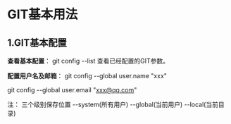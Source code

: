 # GIT基本用法
## 1.GIT基本配置
**查看基本配置**：
git config --list 查看已经配置的GIT参数。

**配置用户名及邮箱**：
git config --global user.name "xxx"

git config --global user.email "xxx@qq.com"

注： 三个级别保存位置 --system(所有用户) --global(当前用户) --local(当前目录)
